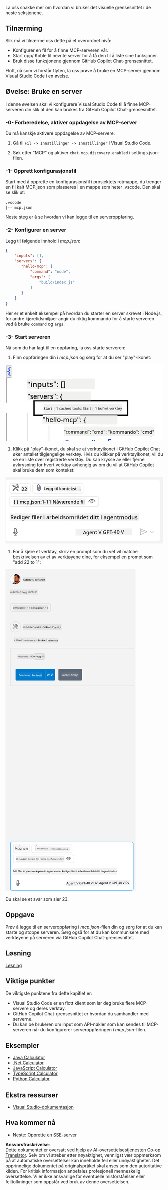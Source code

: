 <!--
CO_OP_TRANSLATOR_METADATA:
{
  "original_hash": "222e01c3002a33355806d60d558d9429",
  "translation_date": "2025-07-14T09:36:15+00:00",
  "source_file": "03-GettingStarted/04-vscode/README.md",
  "language_code": "no"
}
-->
La oss snakke mer om hvordan vi bruker det visuelle grensesnittet i de neste seksjonene.

## Tilnærming

Slik må vi tilnærme oss dette på et overordnet nivå:

- Konfigurer en fil for å finne MCP-serveren vår.
- Start opp/ Koble til nevnte server for å få den til å liste sine funksjoner.
- Bruk disse funksjonene gjennom GitHub Copilot Chat-grensesnittet.

Flott, nå som vi forstår flyten, la oss prøve å bruke en MCP-server gjennom Visual Studio Code i en øvelse.

## Øvelse: Bruke en server

I denne øvelsen skal vi konfigurere Visual Studio Code til å finne MCP-serveren din slik at den kan brukes fra GitHub Copilot Chat-grensesnittet.

### -0- Forberedelse, aktiver oppdagelse av MCP-server

Du må kanskje aktivere oppdagelse av MCP-servere.

1. Gå til `Fil -> Innstillinger -> Innstillinger` i Visual Studio Code.

1. Søk etter "MCP" og aktiver `chat.mcp.discovery.enabled` i settings.json-filen.

### -1- Opprett konfigurasjonsfil

Start med å opprette en konfigurasjonsfil i prosjektets rotmappe, du trenger en fil kalt MCP.json som plasseres i en mappe som heter .vscode. Den skal se slik ut:

```text
.vscode
|-- mcp.json
```

Neste steg er å se hvordan vi kan legge til en serveroppføring.

### -2- Konfigurer en server

Legg til følgende innhold i *mcp.json*:

```json
{
    "inputs": [],
    "servers": {
       "hello-mcp": {
           "command": "node",
           "args": [
               "build/index.js"
           ]
       }
    }
}
```

Her er et enkelt eksempel på hvordan du starter en server skrevet i Node.js, for andre kjøretidsmiljøer angir du riktig kommando for å starte serveren ved å bruke `command` og `args`.

### -3- Start serveren

Nå som du har lagt til en oppføring, la oss starte serveren:

1. Finn oppføringen din i *mcp.json* og sørg for at du ser "play"-ikonet:

  ![Starter server i Visual Studio Code](../../../../translated_images/vscode-start-server.8e3c986612e3555de47e5b1e37b2f3020457eeb6a206568570fd74a17e3796ad.no.png)  

1. Klikk på "play"-ikonet, du skal se at verktøyikonet i GitHub Copilot Chat øker antallet tilgjengelige verktøy. Hvis du klikker på verktøyikonet, vil du se en liste over registrerte verktøy. Du kan krysse av eller fjerne avkrysning for hvert verktøy avhengig av om du vil at GitHub Copilot skal bruke dem som kontekst:

  ![Verktøy i Visual Studio Code](../../../../translated_images/vscode-tool.0b3bbea2fb7d8c26ddf573cad15ef654e55302a323267d8ee6bd742fe7df7fed.no.png)

1. For å kjøre et verktøy, skriv en prompt som du vet vil matche beskrivelsen av et av verktøyene dine, for eksempel en prompt som "add 22 to 1":

  ![Kjører et verktøy fra GitHub Copilot](../../../../translated_images/vscode-agent.d5a0e0b897331060518fe3f13907677ef52b879db98c64d68a38338608f3751e.no.png)

  Du skal se et svar som sier 23.

## Oppgave

Prøv å legge til en serveroppføring i *mcp.json*-filen din og sørg for at du kan starte og stoppe serveren. Sørg også for at du kan kommunisere med verktøyene på serveren via GitHub Copilot Chat-grensesnittet.

## Løsning

[Løsning](./solution/README.md)

## Viktige punkter

De viktigste punktene fra dette kapitlet er:

- Visual Studio Code er en flott klient som lar deg bruke flere MCP-servere og deres verktøy.
- GitHub Copilot Chat-grensesnittet er hvordan du samhandler med serverne.
- Du kan be brukeren om input som API-nøkler som kan sendes til MCP-serveren når du konfigurerer serveroppføringen i *mcp.json*-filen.

## Eksempler

- [Java Calculator](../samples/java/calculator/README.md)
- [.Net Calculator](../../../../03-GettingStarted/samples/csharp)
- [JavaScript Calculator](../samples/javascript/README.md)
- [TypeScript Calculator](../samples/typescript/README.md)
- [Python Calculator](../../../../03-GettingStarted/samples/python)

## Ekstra ressurser

- [Visual Studio-dokumentasjon](https://code.visualstudio.com/docs/copilot/chat/mcp-servers)

## Hva kommer nå

- Neste: [Opprette en SSE-server](../05-sse-server/README.md)

**Ansvarsfraskrivelse**:  
Dette dokumentet er oversatt ved hjelp av AI-oversettelsestjenesten [Co-op Translator](https://github.com/Azure/co-op-translator). Selv om vi streber etter nøyaktighet, vennligst vær oppmerksom på at automatiske oversettelser kan inneholde feil eller unøyaktigheter. Det opprinnelige dokumentet på originalspråket skal anses som den autoritative kilden. For kritisk informasjon anbefales profesjonell menneskelig oversettelse. Vi er ikke ansvarlige for eventuelle misforståelser eller feiltolkninger som oppstår ved bruk av denne oversettelsen.